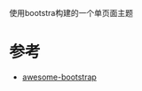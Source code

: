 使用bootstra构建的一个单页面主题

# 参考
*  [awesome-bootstrap](https://github.com/therebelrobot/awesome-bootstrap)
